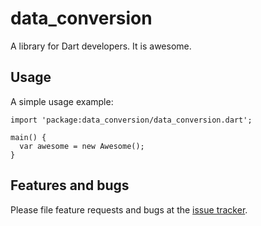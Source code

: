 # data_conversion

A library for Dart developers. It is awesome.

## Usage

A simple usage example:

    import 'package:data_conversion/data_conversion.dart';

    main() {
      var awesome = new Awesome();
    }

## Features and bugs

Please file feature requests and bugs at the [issue tracker][tracker].

[tracker]: http://example.com/issues/replaceme
